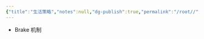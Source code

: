 ```yaml
---
{"title":"生活策略","notes":null,"dg-publish":true,"permalink":"/root//","dgPassFrontmatter":true,"created":"2025-04-16T13:49:58.937+08:00","updated":"2025-04-16T13:50:40.745+08:00"}
---
```



- Brake 机制
